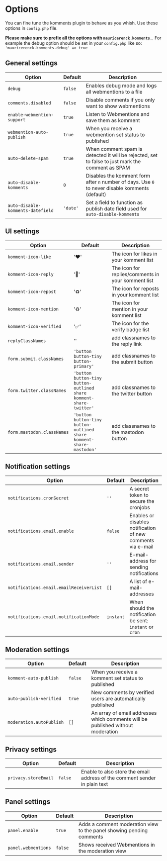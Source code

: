 # Options

You can fine tune the komments plugin to behave as you whish. Use these options in `config.php` file.

**Please make sure to prefix all the options with `mauricerenck.komments.`**. For example the debug option should be set in your `config.php` like so: `'mauricerenck.komments.debug' => true`


## General settings

| Option                            | Default  | Description                                                                                      |
| --------------------------------- | -------- | ------------------------------------------------------------------------------------------------ |
| `debug`                           | `false`  | Enables debug mode and logs all webmentions to a file                                            |
| `comments.disabled`               | `false`  | Disable comments if you only want to show webmentions                                            |
| `enable-webmention-support`       | `true`   | Listen to Webmentions and save them as komment                                                   |
| `webmention-auto-publish`         | `true`   | When you receive a webmention set status to published                                            |
| `auto-delete-spam`                | `true`   | When comment spam is detected it will be rejected, set to false to just mark the comment as SPAM |
| `auto-disable-komments`           | `0`      | Disables the komment form after `n` number of days. Use `0` to never disable komments (default)  |
| `auto-disable-komments-datefield` | `'date'` | Set a field to function as publish date field used for `auto-disable-komments`                   |

## UI settings

| Option                     | Default                                                             | Description                                        |
| -------------------------- | ------------------------------------------------------------------- | -------------------------------------------------- |
| `komment-icon-like`        | '❤️'                                                                 | The icon for likes in your komment list            |
| `komment-icon-reply`       | '💬'                                                                 | The icon for replies/comments in your komment list |
| `komment-icon-repost`      | '♻️'                                                                 | The icon for reposts in your komment list          |
| `komment-icon-mention`     | '♻️'                                                                 | The icon for mention in your komment list          |
| `komment-icon-verified`    | '✅'                                                                 | The icon for the verify badge list                 |
| `replyClassNames`          | ''                                                                  | add classnames to the reply link                   |
| `form.submit.classNames`   | `'button button-tiny button-primary'`                               | add classnames to the submit button                |
| `form.twitter.classNames`  | `'button button-tiny button-outlined share komment-share-twitter'`  | add classnames to the twitter button               |
| `form.mastodon.classNames` | `'button button-tiny button-outlined share komment-share-mastodon'` | add classnames to the mastodon button              |

## Notification settings

| Option                                  | Default   | Description                                                 |
| --------------------------------------- | --------- | ----------------------------------------------------------- |
| `notifications.cronSecret`              | `''`      | A secret token to secure the cronjobs                       |
| `notifications.email.enable`            | `false`   | Enables or disables notification of new comments via e-mail |
| `notifications.email.sender`            | `''`      | E-mail-address for sending notifications                    |
| `notifications.email.emailReceiverList` | `[]`      | A  list of e-mail-addresses                                 |
| `notifications.email.notificationMode`  | `instant` | When should the notification be sent: `instant` or `cron`   |


## Moderation settings

| Option                   | Default | Description                                                                     |
| ------------------------ | ------- | ------------------------------------------------------------------------------- |
| `komment-auto-publish`   | `false` | When you receive a komment set status to published                              |
| `auto-publish-verified`  | `true`  | New comments by verified users are automatically published                      |
| `moderation.autoPublish` | `[]`    | An array of email addresses which comments will be published without moderation |

## Privacy settings

| Option               | Default | Description                                                                |
| -------------------- | ------- | -------------------------------------------------------------------------- |
| `privacy.storeEmail` | `false` | Enable to also store the email address of the comment sender in plain text |

## Panel settings

| Option               | Default | Description                                                                |
| -------------------- | ------- | -------------------------------------------------------------------------- |
| `panel.enable`       | `true`  | Adds a comment moderation view to the panel showing pending comments       |
| `panel.webmentions`  | `false` | Shows received Webmentions in the moderation view                          |
